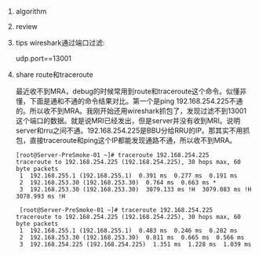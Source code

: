 1. algorithm

2. review

3. tips wireshark通过端口过滤:

   udp.port==13001

4. share route和traceroute

   最近收不到MRA，debug的时候常用到route和traceroute这个命令。似懂非懂，下面是通和不通的命令结果对比。第一个是ping 192.168.254.225不通的。所以收不到MRA。我刚开始还用wireshark抓包了，发现过滤不到13001这个端口的数据。就是说MRI已经发出，但是server并没有收到MRI。说明server和rru之间不通。192.168.254.225是BBU分给RRU的IP。那其实不用抓包，直接traceroute和ping这个IP都能发现通路不通，所以收不到MRA。

   ```shell
   [root@Server-PreSmoke-01 ~]# traceroute 192.168.254.225
   traceroute to 192.168.254.225 (192.168.254.225), 30 hops max, 60 byte packets
    1  192.168.255.1 (192.168.255.1)  0.391 ms  0.277 ms  0.191 ms
    2  192.168.253.30 (192.168.253.30)  0.764 ms  0.663 ms *
    3  192.168.253.30 (192.168.253.30)  3079.133 ms !H  3079.083 ms !H  3078.993 ms !H
    
    [root@Server-PreSmoke-01 ~]# traceroute 192.168.254.225
   traceroute to 192.168.254.225 (192.168.254.225), 30 hops max, 60 byte packets
    1  192.168.255.1 (192.168.255.1)  0.483 ms  0.246 ms  0.282 ms
    2  192.168.253.30 (192.168.253.30)  0.811 ms  0.665 ms  0.566 ms
    3  192.168.254.225 (192.168.254.225)  1.351 ms  1.228 ms  1.039 ms
   ```
